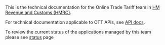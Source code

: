 This is the technical documentation for the Online Trade Tariff team in [HM Revenue and Customs (HMRC)][HMRC].

For technical documentation applicable to OTT APIs, see [API docs][API].

To review the current status of the applications managed by this team please see [status] page

[HMRC]: https://www.gov.uk/government/organisations/hm-revenue-customs
[API]: https://api.trade-tariff.service.gov.uk/
[status]: https://status.trade-tariff.service.gov.uk
